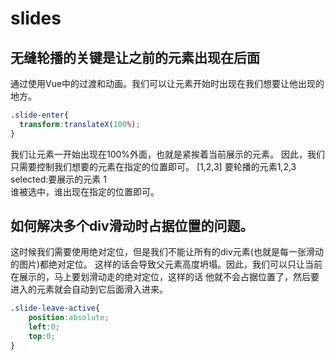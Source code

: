 # slides

## 无缝轮播的关键是让之前的元素出现在后面
通过使用Vue中的过渡和动画。我们可以让元素开始时出现在我们想要让他出现的地方。
```css
.slide-enter{
  transform:translateX(100%);
}
```
我们让元素一开始出现在100%外面，也就是紧挨着当前展示的元素。
因此，我们只需要控制我们想要的元素在指定的位置即可。
[1,2,3]    要轮播的元素1,2,3
selected:要展示的元素 1  
谁被选中，谁出现在指定的位置即可。

## 如何解决多个div滑动时占据位置的问题。
这时候我们需要使用绝对定位，但是我们不能让所有的div元素(也就是每一张滑动的图片)都绝对定位。
这样的话会导致父元素高度坍塌。因此，我们可以只让当前在展示的，马上要划滑动走的绝对定位，这样的话
他就不会占据位置了，然后要进入的元素就会自动到它后面滑入进来。
```css
.slide-leave-active{
    position:absolute;
    left:0;
    top:0;
}
```